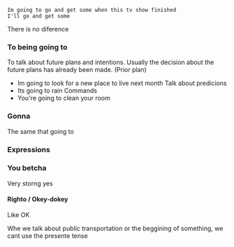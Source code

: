 	Im going to go and get some when this tv show finished
	I'll go and get some

There is no diference

### To being going to
To talk about future plans and intentions. Usually the decision about the future plans has already been made. (Prior plan)
- Im going to look for a new place to live next month
Talk about predicions 
- Its going to rain
Commands
- You're going to clean your room

### Gonna
The same that going to

### Expressions
### You betcha
Very storng yes

#### Righto / Okey-dokey
Like OK

Whe we talk about public transportation or the beggining of something, we cant use the presente tense

